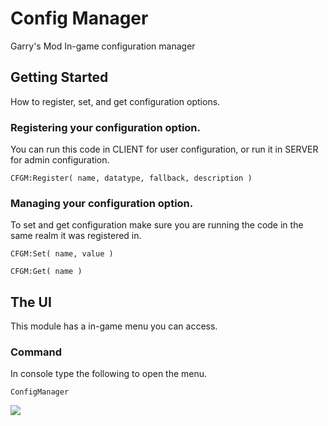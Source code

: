 # Config Manager

Garry's Mod In-game configuration manager

## Getting Started

How to register, set, and get configuration options.

### Registering your configuration option.

You can run this code in CLIENT for user configuration, or run it in SERVER for admin configuration.

```
CFGM:Register( name, datatype, fallback, description )
```

### Managing your configuration option.

To set and get configuration make sure you are running the code in the same realm it was registered in.

```
CFGM:Set( name, value )
```



```
CFGM:Get( name )
```
## The UI
This module has a in-game menu you can access.

### Command
In console type the following to open the menu.

```
ConfigManager
```
![](https://ibb.co/r0RhW5X)
